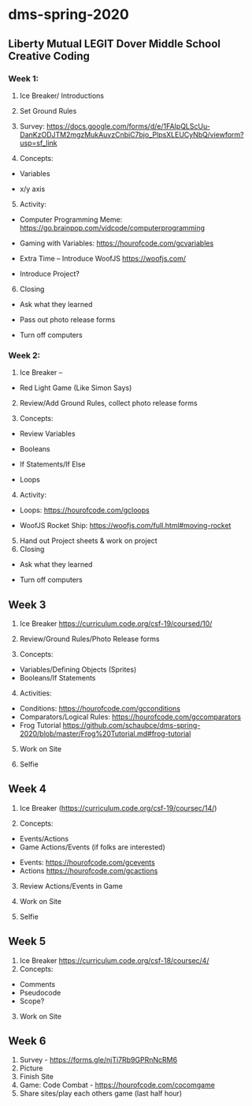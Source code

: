 # dms-spring-2020
## Liberty Mutual LEGIT Dover Middle School Creative Coding

### Week 1:  

1. Ice Breaker/ Introductions

2. Set Ground Rules

3. Survey: https://docs.google.com/forms/d/e/1FAIpQLScUu-DanKzODJTM2mgzMukAuvzCnbiC7bjo_PlpsXLEUCyNbQ/viewform?usp=sf_link

4. Concepts:  

* Variables

* x/y axis

5. Activity:

* Computer Programming Meme: https://go.brainpop.com/vidcode/computerprogramming

* Gaming with Variables: https://hourofcode.com/gcvariables

* Extra Time – Introduce WoofJS https://woofjs.com/

* Introduce Project?

6. Closing

* Ask what they learned

* Pass out photo release forms

* Turn off computers

### Week 2:  

1. Ice Breaker –  

* Red Light Game (Like Simon Says)

2. Review/Add Ground Rules, collect photo release forms

3. Concepts:  

* Review Variables

* Booleans

* If Statements/If Else

* Loops

4. Activity:

* Loops:  https://hourofcode.com/gcloops

* WoofJS Rocket Ship: https://woofjs.com/full.html#moving-rocket

5. Hand out Project sheets & work on project
6. Closing

* Ask what they learned

* Turn off computers

## Week 3

1. Ice Breaker https://curriculum.code.org/csf-19/coursed/10/

2. Review/Ground Rules/Photo Release forms

3. Concepts:
- Variables/Defining Objects (Sprites)
- Booleans/If Statements

4. Activities:
* Conditions: https://hourofcode.com/gcconditions
* Comparators/Logical Rules: https://hourofcode.com/gccomparators
* Frog Tutorial https://github.com/schaubce/dms-spring-2020/blob/master/Frog%20Tutorial.md#frog-tutorial

5. Work on Site

6. Selfie

## Week 4
1. Ice Breaker (https://curriculum.code.org/csf-19/coursec/14/)

2. Concepts:
- Events/Actions
- Game Actions/Events (if folks are interested)
* Events: https://hourofcode.com/gcevents
* Actions https://hourofcode.com/gcactions

3. Review Actions/Events in Game

4. Work on Site

5. Selfie

## Week 5
1. Ice Breaker https://curriculum.code.org/csf-18/coursec/4/
2. Concepts:
- Comments
- Pseudocode
- Scope?

3. Work on Site

## Week 6
1. Survey - https://forms.gle/njTi7Rb9GPRnNcRM6
2. Picture
3. Finish Site
4. Game: Code Combat - https://hourofcode.com/cocomgame
5. Share sites/play each others game (last half hour)
